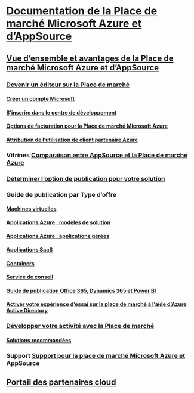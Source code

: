 # [Documentation de la Place de marché Microsoft Azure et d’AppSource](index.md)  

## [Vue d’ensemble et avantages de la Place de marché Microsoft Azure et d’AppSource](./marketplace-publishers-guide.md)  

### [Devenir un éditeur sur la Place de marché](./become-publisher.md)  
#### [Créer un compte Microsoft](./guidelines.md)
#### [S’inscrire dans le centre de développement](./register-dev-center.md) 
#### [Options de facturation pour la Place de marché Microsoft Azure](./billing-options-azure-marketplace.md)  
#### [Attribution de l’utilisation de client partenaire Azure](./azure-partner-customer-usage-attribution.md)

### Vitrines [Comparaison entre AppSource et la Place de marché Azure](./comparing-appsource-azure-marketplace.md)  

### [Déterminer l’option de publication pour votre solution](./determine-your-listing-type.md)  

### Guide de publication par Type d’offre 
#### [Machines virtuelles](./marketplace-virtual-machines.md)
#### [Applications Azure : modèles de solution](./marketplace-solution-templates.md)
#### [Applications Azure : applications gérées](./marketplace-managed-apps.md)
#### [Applications SaaS](./marketplace-saas-applications-technical-publishing-guide.md) 
#### [Containers](./marketplace-containers.md)
#### [Service de conseil](./consulting-services.md)  
#### [Guide de publication Office 365, Dynamics 365 et Power BI](./appsource-offer-publishing-guide.md)
#### [Activer votre expérience d’essai sur la place de marché à l’aide d’Azure Active Directory](./enable-trial-using-azure-ad.md)

### [Développer votre activité avec la Place de marché](./grow-your-business-with-azure-marketplace.md)  
#### [Solutions recommandées](./preferred-solutions.md) 

### Support [Support pour la place de marché Microsoft Azure et AppSource](./support-azure-marketplace.md)  

## [Portail des partenaires cloud](./cloud-partner-portal/cloud-partner-portal-what-is-the-cloud-partner-portal.md)  